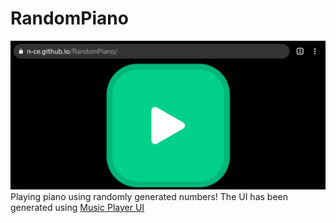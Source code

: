 # RandomPiano
![](chrome_screenshot_1631362838591.png)
Playing piano using randomly generated numbers!
The UI has been generated using [Music Player UI](https://github.com/n-ce/MusicPlayerUI)
